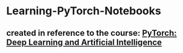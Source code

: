 # Learning-PyTorch-Notebooks

## created in reference to the course: [PyTorch: Deep Learning and Artificial Intelligence](https://www.udemy.com/course/pytorch-deep-learning/)
